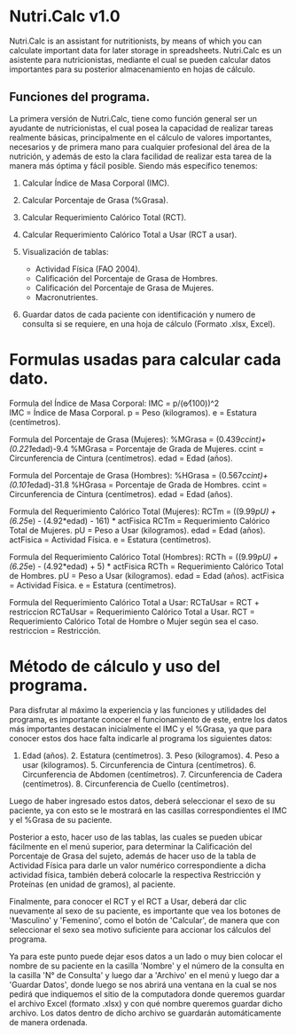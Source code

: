 # Nutri.Calc v1.0
Nutri.Calc is an assistant for nutritionists, by means of which you can calculate important data for later storage in spreadsheets.
Nutri.Calc es un asistente para nutricionistas, mediante el cual se pueden calcular datos importantes para su posterior almacenamiento en hojas de cálculo.


## Funciones del programa.

La primera versión de Nutri.Calc, tiene como función general ser un ayudante de nutricionistas, el cual posea la capacidad de realizar tareas realmente básicas, principalmente en el cálculo de valores importantes, necesarios y de primera mano para cualquier profesional del área de la nutrición, y además de esto la clara facilidad de realizar esta tarea de la manera más óptima y fácil posible. Siendo más específico tenemos:

1. Calcular Índice de Masa Corporal (IMC).  
2. Calcular Porcentaje de Grasa (%Grasa).  
3. Calcular Requerimiento Calórico Total (RCT).  
4. Calcular Requerimiento Calórico Total a Usar (RCT a usar).  
5. Visualización de tablas:  
	- Actividad Física (FAO 2004).  
	- Calificación del Porcentaje de Grasa de Hombres.  
	- Calificación del Porcentaje de Grasa de Mujeres.  
	- Macronutrientes.  
 
6. Guardar datos de cada paciente con identificación y numero de consulta si se requiere, en una hoja de cálculo (Formato .xlsx, Excel).  


# Formulas usadas para calcular cada dato.

  Formula del Índice de Masa Corporal:
  IMC = p/(e⁄(100))^2   
  IMC = Índice de Masa Corporal.
  p = Peso (kilogramos).
  e = Estatura (centímetros).

  Formula del Porcentaje de Grasa (Mujeres):
  %MGrasa = (0.439*ccint)+(0.221*edad)-9.4
  %MGrasa = Porcentaje de Grada de Mujeres.
  ccint = Circunferencia de Cintura (centímetros).
  edad = Edad (años).

  Formula del Porcentaje de Grasa (Hombres):
  %HGrasa = (0.567*ccint)+(0.101*edad)-31.8
  %HGrasa = Porcentaje de Grada de Hombres.
  ccint = Circunferencia de Cintura (centímetros).
  edad = Edad (años).

  Formula del Requerimiento Calórico Total (Mujeres):
  RCTm = ((9.99*pU) + (6.25*e) - (4.92*edad) - 161) * actFisica
  RCTm = Requerimiento Calórico Total de Mujeres.
  pU = Peso a Usar (kilogramos).
  edad = Edad (años).
  actFisica = Actividad Física.
  e = Estatura (centímetros).

  Formula del Requerimiento Calórico Total (Hombres):
  RCTh = ((9.99*pU) + (6.25*e) - (4.92*edad) + 5) * actFisica
  RCTh = Requerimiento Calórico Total de Hombres.
  pU = Peso a Usar (kilogramos).
  edad = Edad (años).
  actFisica = Actividad Física.
  e = Estatura (centímetros).

  Formula del Requerimiento Calórico Total a Usar:
  RCTaUsar = RCT + restriccion
  RCTaUsar = Requerimiento Calórico Total a Usar.
  RCT = Requerimiento Calórico Total de Hombre o Mujer según sea el caso.
  restriccion = Restricción.


# Método de cálculo y uso del programa.

Para disfrutar al máximo la experiencia y las funciones y utilidades del programa, es importante conocer el funcionamiento de este, entre los datos más importantes destacan inicialmente el IMC y el %Grasa, ya que para conocer estos dos hace falta indicarle al programa los siguientes datos:
	
  1. Edad (años).
	2. Estatura (centímetros).
	3. Peso (kilogramos).
	4. Peso a usar (kilogramos).
	5. Circunferencia de Cintura (centímetros).
	6. Circunferencia de Abdomen (centímetros).
	7. Circunferencia de Cadera (centímetros).
	8. Circunferencia de Cuello (centímetros).

Luego de haber ingresado estos datos, deberá seleccionar el sexo de su paciente, ya con esto se le mostrará en las casillas correspondientes el IMC y el %Grasa de su paciente. 

Posterior a esto, hacer uso de las tablas, las cuales se pueden ubicar fácilmente en el menú superior, para determinar la Calificación del Porcentaje de Grasa del sujeto, además de hacer uso de la tabla de Actividad Física para darle un valor numérico correspondiente a dicha actividad física, también deberá colocarle la respectiva Restricción y Proteínas (en unidad de gramos), al paciente.

Finalmente, para conocer el RCT y el RCT a Usar, deberá dar clic nuevamente al sexo de su paciente, es importante que vea los botones de 'Masculino' y 'Femenino', como el botón de 'Calcular', de manera que con seleccionar el sexo sea motivo suficiente para accionar los cálculos del programa.

Ya para este punto puede dejar esos datos a un lado o muy bien colocar el nombre de su paciente en la casilla 'Nombre' y el número de la consulta en la casilla 'N° de Consulta' y luego dar a 'Archivo' en el menú y luego dar a 'Guardar Datos', donde luego se nos abrirá una ventana en la cual se nos pedirá que indiquemos el sitio de la computadora donde queremos guardar el archivo Excel (formato .xlsx) y con qué nombre queremos guardar dicho archivo. Los datos dentro de dicho archivo se guardarán automáticamente de manera ordenada.
